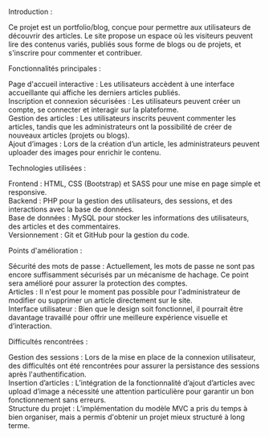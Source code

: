 Introduction :

Ce projet est un portfolio/blog, conçue pour permettre aux utilisateurs de découvrir des articles. Le site propose un espace où les visiteurs peuvent lire des contenus variés, publiés sous forme de blogs ou de projets, et s'inscrire pour commenter et contribuer.

Fonctionnalités principales :

Page d'accueil interactive : Les utilisateurs accèdent à une interface accueillante qui affiche les derniers articles publiés. <br>
Inscription et connexion sécurisées : Les utilisateurs peuvent créer un compte, se connecter et interagir sur la plateforme. <br>
Gestion des articles : Les utilisateurs inscrits peuvent commenter les articles, tandis que les administrateurs ont la possibilité de créer de nouveaux articles (projets ou blogs). <br>
Ajout d’images : Lors de la création d’un article, les administrateurs peuvent uploader des images pour enrichir le contenu.

Technologies utilisées :

Frontend : HTML, CSS (Bootstrap) et SASS pour une mise en page simple et responsive. <br>
Backend : PHP pour la gestion des utilisateurs, des sessions, et des interactions avec la base de données. <br>
Base de données : MySQL pour stocker les informations des utilisateurs, des articles et des commentaires. <br>
Versionnement : Git et GitHub pour la gestion du code.

Points d'amélioration :

Sécurité des mots de passe : Actuellement, les mots de passe ne sont pas encore suffisamment sécurisés par un mécanisme de hachage. Ce point sera amélioré pour assurer la protection des comptes. <br>
Articles : Il n'est pour le moment pas possible pour l'administrateur de modifier ou supprimer un article directement sur le site. <br>
Interface utilisateur : Bien que le design soit fonctionnel, il pourrait être davantage travaillé pour offrir une meilleure expérience visuelle et d’interaction.

Difficultés rencontrées : 

Gestion des sessions : Lors de la mise en place de la connexion utilisateur, des difficultés ont été rencontrées pour assurer la persistance des sessions après l'authentification. <br>
Insertion d’articles : L’intégration de la fonctionnalité d’ajout d’articles avec upload d’image a nécessité une attention particulière pour garantir un bon fonctionnement sans erreurs. <br>
Structure du projet : L’implémentation du modèle MVC a pris du temps à bien organiser, mais a permis d'obtenir un projet mieux structuré à long terme.
